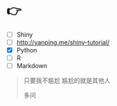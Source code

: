 # 👉

* [ ] Shiny 
* [ ] http://yanping.me/shiny-tutorial/
* [x] Python
* [ ] R
* [ ] Markdown

> 只要我不尴尬  尴尬的就是其他人
>
> 多问



